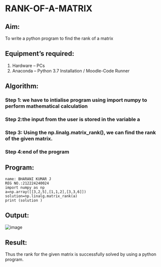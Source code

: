 # RANK-OF-A-MATRIX
## Aim:
To write a python program to find the rank of a matrix
## Equipment’s required:
1. 	Hardware – PCs
2. 	Anaconda – Python 3.7 Installation / Moodle-Code Runner
## Algorithm:
### Step 1: we have to intialise program using import numpy to perform mathematical calculation
### Step 2:the input from the user is stored in the variable a 
### Step 3: Using the np.linalg.matrix_rank(), we can find the rank of the given matrix.
### Step 4:end of the program 
## Program:
```
name: BHARANI KUMAR J
REG NO.:212224240024
import numpy as np 
a=np.array([[3,2,5],[1,1,2],[3,3,6]])
solution=np.linalg.matrix_rank(a)
print (solution )
```
## Output:
![image](https://github.com/user-attachments/assets/3467e80a-d161-4801-908e-07717dda5642)

## Result:
Thus the rank for the given matrix is successfully solved by  using a python program.


